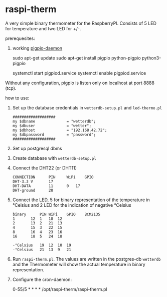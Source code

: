 # raspi-therm

A very simple binary thermometer for the RaspberryPI. Consists of 5 LED for temperature
and two LED for +/-.

prerequesites:

1. working [pigpio-daemon](http://abyz.me.uk/rpi/pigpio/index.html)

    sudo apt-get update
    sudo apt-get install pigpio python-pigpio python3-pigpio

    systemctl start pigpiod.service
    systemctl enable pigpiod.service

Without any configuration, pigpio is listen only on localhost at port 8888 (tcp).


how to use:

1.	Set up the database credentials in `wetterdb-setup.pl` and `led-thermo.pl`


		###################                                                                          
		my $dbname              = "wetterdb";                                                        
		my $dbuser              = "wetter";                                                          
		my $dbhost              = "192.168.42.72";                                                   
		my $dbpassword          = "password";                                                        
		###################                              

2.	Set up postgresql dbms
3.	Create database with `wetterdb-setup.pl`
4.	Connect the DHT22 (or DHT11)

		CONNECTION		PIN		WiPi	GPIO
		DHT-3.3 V		17
		DHT-DATA		11		0	17
		DHT-ground		20

5.	Connect the LED, 5 for binary representation of the temperature in °Celsius and
	2 LED for the indication of negative °Celsius


		binary		PIN	WiPi	GPIO	BCM2135
		1		12	1	18	12
		2		13	2	21	13
		4		15	3	22	15
		8		16	4	23	16
		16		18	5	24	18

		-°Celsius	19	12	10	19	
		-°Celsius	21	13	9	21

6.	Run `raspi-therm.pl`. The values are written in the postgres-db `wetterdb` 
	and the Thermometer	will show the actual temperature in binary representation.

7. Configure the cron-daemon:

    0-55/5  *       *       *       *       /opt/raspi-therm/raspi-therm.pl


